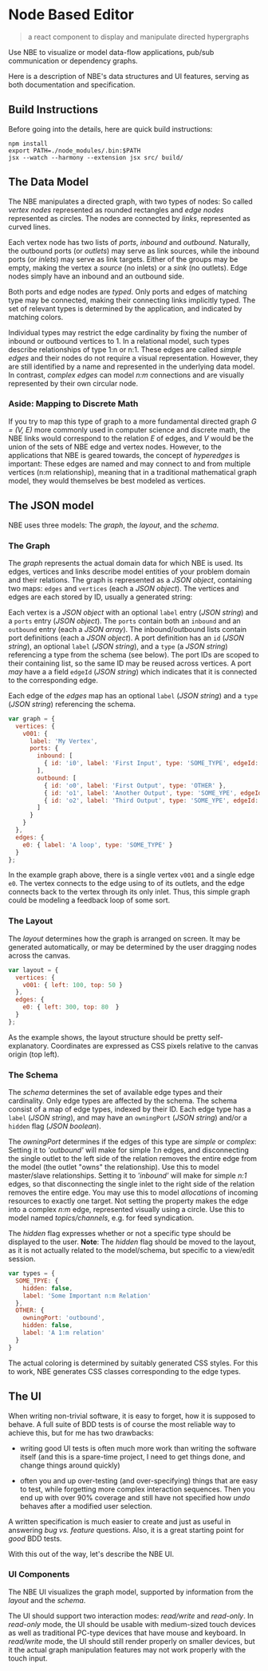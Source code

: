 # Node Based Editor

> a react component to display and manipulate directed hypergraphs

Use NBE to visualize or model data-flow applications, pub/sub communication or dependency graphs.

Here is a description of NBE's data structures and UI features, serving as both documentation and specification.


## Build Instructions

Before going into the details, here are quick build instructions:

```console
npm install
export PATH=./node_modules/.bin:$PATH
jsx --watch --harmony --extension jsx src/ build/
```

## The Data Model

The NBE manipulates a directed graph, with two types of nodes:
So called _vertex nodes_ represented as rounded rectangles and _edge nodes_ represented as circles.
The nodes are connected by _links_, represented as curved lines.

Each vertex node has two lists of _ports_, _inbound_ and _outbound_.
Naturally, the outbound ports (or _outlets_) may serve as link sources, while the inbound ports (or _inlets_) may serve as link targets.
Either of the groups may be empty, making the vertex a _source_ (no inlets) or a _sink_ (no outlets).
Edge nodes simply have an inbound and an outbound side.

Both ports and edge nodes are _typed_.
Only ports and edges of matching type may be connected, making their connecting links implicitly typed.
The set of relevant types is determined by the application, and indicated by matching colors.

Individual types may restrict the edge cardinality by fixing the number of inbound or outbound vertices to 1.
In a relational model, such types describe relationships of type 1:n or n:1.
These edges are called _simple edges_ and their nodes do not require a visual representation.
However, they are still identified by a name and represented in the underlying data model.
In contrast, _complex edges_ can model _n:m_ connections and are visually represented by their own circular node.


### Aside: Mapping to Discrete Math

If you try to map this type of graph to a more fundamental directed graph *G = (V, E)* more commonly used in computer science and discrete math, the NBE links would correspond to the relation *E* of edges, and *V* would be the union of the sets of NBE edge and vertex nodes.
However, to the applications that NBE is geared towards, the concept of *hyperedges* is important:
These edges are named and may connect to and from multiple vertices (n:m relationship), meaning that in a traditional mathematical graph model, they would themselves be best modeled as vertices.


## The JSON model

NBE uses three models: The _graph_, the _layout_, and the _schema_.


### The Graph

The _graph_ represents the actual domain data for which NBE is used.
Its edges, vertices and links describe model entities of your problem domain and their relations.
The graph is represented as a _JSON object_, containing two maps: `edges` and `vertices` (each a _JSON object_).
The vertices and edges are each stored by ID, usually a generated string:

Each vertex is a _JSON object_ with an optional `label` entry (_JSON string_) and a `ports` entry (_JSON object_).
The `ports` contain both an `inbound` and an `outbound` entry (each a _JSON array_).
The inbound/outbound lists contain port definitions (each a _JSON object_).
A port definition has an `id` (_JSON string_), an optional `label` (_JSON string_), and a  `type` (a _JSON string_) referencing a type from the schema (see below).
The port IDs are scoped to their containing list, so the same ID may be reused across vertices.
A port _may_ have a a field `edgeId` (_JSON string_) which indicates that it is connected to the corresponding edge.

Each edge of the _edges_ map has an optional `label` (_JSON string_) and a `type` (_JSON string_) referencing the schema.

```javascript
var graph = {
  vertices: {
    v001: {
      label: 'My Vertex',
      ports: {
        inbound: [
          { id: 'i0', label: 'First Input', type: 'SOME_TYPE', edgeId: 'e0' }
        ],
        outbound: [
          { id: 'o0', label: 'First Output', type: 'OTHER' },
          { id: 'o1', label: 'Another Output', type: 'SOME_YPE', edgeId: 'e0' }
          { id: 'o2', label: 'Third Output', type: 'SOME_YPE', edgeId: 'e0' }
        ]
      }
    }
  },
  edges: {
    e0: { label: 'A loop', type: 'SOME_TYPE' }
  }
};
```

In the example graph above, there is a single vertex `v001` and a single edge `e0`.
The vertex connects to the edge using to of its outlets, and the edge connects back to the vertex through its only inlet.
Thus, this simple graph could be modeling a feedback loop of some sort.


### The Layout

The _layout_ determines how the graph is arranged on screen.
It may be generated automatically, or may be determined by the user dragging nodes across the canvas.

```javascript
var layout = {
  vertices: {
    v001: { left: 100, top: 50 }
  },
  edges: {
    e0: { left: 300, top: 80  }
  }
};
```

As the example shows, the layout structure should be pretty self-explanatory.
Coordinates are expressed as CSS pixels relative to the canvas origin (top left).

### The Schema

The _schema_ determines the set of available edge types and their cardinality.
Only edge types are affected by the schema.
The schema consist of a map of edge types, indexed by their ID.
Each edge type has a `label` (_JSON string_), and may have an `owningPort` (_JSON string_) and/or a `hidden` flag (_JSON boolean_).

The _owningPort_ determines if the edges of this type are _simple_ or _complex_:
Setting it to _'outbound'_ will make for simple _1:n_ edges, and disconnecting the single outlet to the left side of the relation removes the entire edge from the model (the outlet "owns" the relationship).
Use this to model master/slave relationships.
Setting it to _'inbound'_ will make for simple _n:1_ edges, so that disconnecting the single inlet to the right side of the relation removes the entire edge.
You may use this to model _allocations_ of incoming resources to exactly one target.
Not setting the property makes the edge into a complex _n:m_ edge, represented visually using a circle.
Use this to model named _topics/channels_, e.g. for feed syndication.

The _hidden_ flag expresses whether or not a specific type should be displayed to the user.
**Note**: The _hidden_ flag should be moved to the layout, as it is not actually related to the model/schema, but specific to a view/edit session.


```javascript
var types = {
  SOME_TPYE: {
    hidden: false,
    label: 'Some Important n:m Relation'
  },
  OTHER: {
    owningPort: 'outbound',
    hidden: false,
    label: 'A 1:m relation'
  }
}
```

The actual coloring is determined by suitably generated CSS styles.
For this to work, NBE generates CSS classes corresponding to the edge types.


## The UI

When writing non-trivial software, it is easy to forget, how it is supposed to behave.
A full suite of BDD tests is of course the most reliable way to achieve this, but for me has two drawbacks:

- writing good UI tests is often much more work than writing the software itself (and this is a spare-time project, I need to get things done, and change things around quickly)

- often you and up over-testing (and over-specifying) things that are easy to test, while forgetting more complex interaction sequences. Then you end up with over 90% coverage and still have not specified how _undo_ behaves after a modified user selection.

A written specification is much easier to create and just as useful in answering _bug vs. feature_ questions.
Also, it is a great starting point for _good_ BDD tests.

With this out of the way, let's describe the NBE UI.


### UI Components

The NBE UI visualizes the graph model, supported by information from the _layout_ and the _schema_.

The UI should support two interaction modes: _read/write_ and _read-only_.
In _read-only_ mode, the UI should be usable with medium-sized touch devices as well as traditional PC-type devices that have mouse and keyboard.
In _read/write_ mode, the UI should still render properly on smaller devices, but it the actual graph manipulation features may not work properly with the touch input.
